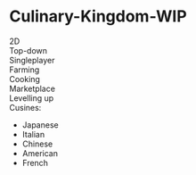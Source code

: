 # Culinary-Kingdom-WIP

2D <br>
Top-down <br>
Singleplayer <br>
Farming <br>
Cooking <br>
Marketplace <br>
Levelling up <br>
Cusines: <br>
- Japanese <br>
- Italian <br>
- Chinese <br>
- American <br>
- French <br>
